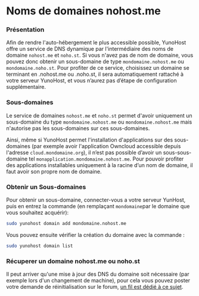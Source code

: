 # Noms de domaines nohost.me

### Présentation

Afin de rendre l'auto-hébergement le plus accessible possible, YunoHost offre un service de DNS dynamique par l'intermédiaire des noms de domaine `nohost.me` et `noho.st`. Si vous n'avez pas de nom de domaine, vous pouvez donc obtenir un sous-domaine de type `mondomaine.nohost.me` ou `mondomaine.noho.st`. Pour profiter de ce service, choisissez un domaine se terminant en .nohost.me ou .noho.st, il sera automatiquement rattaché à votre serveur YunoHost, et vous n’aurez pas d’étape de configuration supplémentaire.

### Sous-domaines

Le service de domaines `nohost.me` et `noho.st` permet d'avoir uniquement un sous-domaine du type `mondomaine.nohost.me` ou `mondomaine.nohost.me` mais n'autorise pas les sous-domaines sur ces sous-domaines.

Ainsi, même si YunoHost permet l'installation d'applications sur des sous-domaines (par exemple avoir l'application Owncloud accessible depuis l'adresse `cloud.mondomaine.org`), il n’est pas possible d’avoir un sous-sous-domaine tel `monapplication.mondomaine.nohost.me`.
Pour pouvoir profiter des applications installables uniquement à la racine d’un nom de domaine, il faut avoir son propre nom de domaine.

### Obtenir un Sous-domaines

Pour obtenir un sous-domaine, connecter-vous a votre serveur YunHost, puis en entrez la commande (en remplaçant `mondomaine`par le domaine que vous souhaitez acquérir):

```bash
sudo yunohost domain add mondomaine.nohost.me
```

Vous pouvez ensuite vérifier la création du domaine avec la commande :

```bash
sudo yunohost domain list
```

### Récuperer un domaine nohost.me ou noho.st

Il peut arriver qu'une mise à jour des DNS du domaine soit nécessaire (par exemple lors d'un changement de machine), pour cela vous pouvez poster votre demande de réinitialisation sur le forum, [un fil est dédié à ce sujet]().
